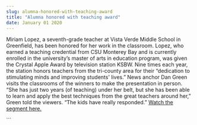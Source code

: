 ```yaml
---
slug: alumna-honored-with-teaching-award
title: "Alumna honored with teaching award"
date: January 01 2020
---
```


 
<p>
  Miriam Lopez, a seventh-grade teacher at Vista Verde Middle School in
  Greenfield, has been honored for her work in the classroom. Lopez, who earned
  a teaching credential from CSU Monterey Bay and is currently enrolled in the
  university’s master of arts in education program, was given the Crystal Apple
  Award by television station KSBW. Nine times each year, the station honors
  teachers from the tri-county area for their “dedication to stimulating minds
  and improving students' lives.” News anchor Dan Green visits the classrooms of
  the winners to make the presentation in person. “She has just two years (of
  teaching) under her belt, but she has been able to learn and apply the best
  techniques from the great teachers around her,” Green told the viewers. “The
  kids have really responded.”
  <a
    href="https://www.ksbw.com/news/central-california/salinas/Greenfield-teacher-honored-with-Crystal-Apple-Award/25026738"
    >Watch the segment here.</a
  >
</p>
<p></p>
```
